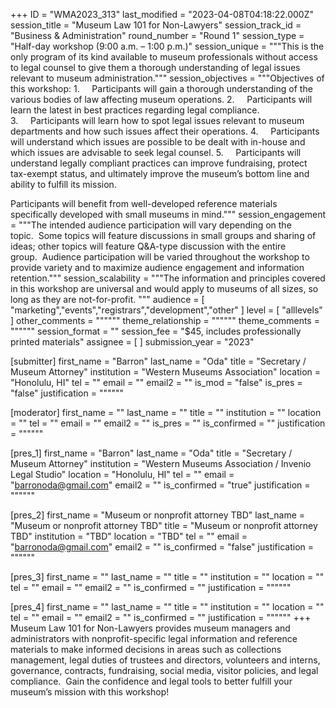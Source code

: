 +++
ID = "WMA2023_313"
last_modified = "2023-04-08T04:18:22.000Z"
session_title = "Museum Law 101 for Non-Lawyers"
session_track_id = "Business & Administration"
round_number = "Round 1"
session_type = "Half-day workshop (9:00 a.m. – 1:00 p.m.)"
session_unique = """This is the only program of its kind available to museum professionals without access to legal counsel to give them a thorough understanding of legal issues relevant to museum administration."""
session_objectives = """Objectives of this workshop:
1.     Participants will gain a thorough understanding of the various bodies of law affecting museum operations.
2.     Participants will learn the latest in best practices regarding legal compliance.
3.     Participants will learn how to spot legal issues relevant to museum departments and how such issues affect their operations.
4.     Participants will understand which issues are possible to be dealt with in-house and which issues are advisable to seek legal counsel.
5.     Participants will understand legally compliant practices can improve fundraising, protect tax-exempt status, and ultimately improve the museum’s bottom line and ability to fulfill its mission.

Participants will benefit from well-developed reference materials specifically developed with small museums in mind."""
session_engagement = """The intended audience participation will vary depending on the topic.  Some topics will feature discussions in small groups and sharing of ideas; other topics will feature Q&A-type discussion with the entire group.  Audience participation will be varied throughout the workshop to provide variety and to maximize audience engagement and information retention."""
session_scalability = """The information and principles covered in this workshop are universal and would apply to museums of all sizes, so long as they are not-for-profit.
"""
audience = [ "marketing","events","registrars","development","other" ]
level = [ "alllevels" ]
other_comments = """"""
theme_relationship = """"""
theme_comments = """"""
session_format = ""
session_fee = "$45, includes professionally printed materials"
assignee = [  ]
submission_year = "2023"

[submitter]
first_name = "Barron"
last_name = "Oda"
title = "Secretary / Museum Attorney"
institution = "Western Museums Association"
location = "Honolulu, HI"
tel = ""
email = ""
email2 = ""
is_mod = "false"
is_pres = "false"
justification = """"""

[moderator]
first_name = ""
last_name = ""
title = ""
institution = ""
location = ""
tel = ""
email = ""
email2 = ""
is_pres = ""
is_confirmed = ""
justification = """"""

[pres_1]
first_name = "Barron"
last_name = "Oda"
title = "Secretary / Museum Attorney"
institution = "Western Museums Association / Invenio Legal Studio"
location = "Honolulu, HI"
tel = ""
email = "barronoda@gmail.com"
email2 = ""
is_confirmed = "true"
justification = """"""

[pres_2]
first_name = "Museum or nonprofit attorney TBD"
last_name = "Museum or nonprofit attorney TBD"
title = "Museum or nonprofit attorney TBD"
institution = "TBD"
location = "TBD"
tel = ""
email = "barronoda@gmail.com"
email2 = ""
is_confirmed = "false"
justification = """"""

[pres_3]
first_name = ""
last_name = ""
title = ""
institution = ""
location = ""
tel = ""
email = ""
email2 = ""
is_confirmed = ""
justification = """"""

[pres_4]
first_name = ""
last_name = ""
title = ""
institution = ""
location = ""
tel = ""
email = ""
email2 = ""
is_confirmed = ""
justification = """"""
+++
Museum Law 101 for Non-Lawyers provides museum managers and administrators with nonprofit-specific legal information and reference materials to make informed decisions in areas such as collections management, legal duties of trustees and directors, volunteers and interns, governance, contracts, fundraising, social media, visitor policies, and legal compliance.  Gain the confidence and legal tools to better fulfill your museum’s mission with this workshop!
